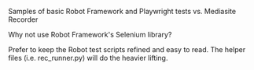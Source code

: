 Samples of basic Robot Framework and Playwright tests vs. Mediasite Recorder

Why not use Robot Framework's Selenium library?

Prefer to keep the Robot test scripts refined and easy to read.  The helper files (i.e. rec_runner.py) will do the heavier lifting.
